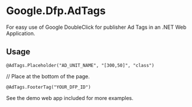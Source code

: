 Google.Dfp.AdTags
=================

For easy use of Google DoubleClick for publisher Ad Tags in an .NET Web Application.

## Usage
```
@AdTags.Placeholder("AD_UNIT_NAME", "[300,50]", "class")
```

// Place at the bottom of the page.
```
@AdTags.FooterTag("YOUR_DFP_ID")
```

See the demo web app included for more examples.
